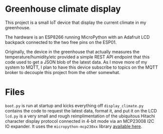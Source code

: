 # Greenhouse climate display

This project is a small IoT device that display the current climate in my greenhouse.

The hardware is an ESP8266 running MicroPython with an Adafruit LCD backpack connected to the two free pins on the ESP01.

Originally, the device in the greenhouse that actually measures the temperature/humidity/etc provided a simple REST API endpoint that this code used to get a JSON blob of the latest data. As I move more of my system to MQTT, I plan to have this device subscribe to topics on the MQTT broker to decouple this project from the other somewhat.

# Files

`boot.py` is run at startup and kicks everything off
`display_climate.py` contains the code to request the latest data, format it, and put it on the LCD
`lcd.py` is a very small and rough reimplimentation of the ubiquitous Hitachi character display protocol connected in 4-bit mode via an MCP23008 I2C IO expander. It uses the `micropython-mcp230xx` library [available here](https://github.com/ShrimpingIt/micropython-mcp230xx).



